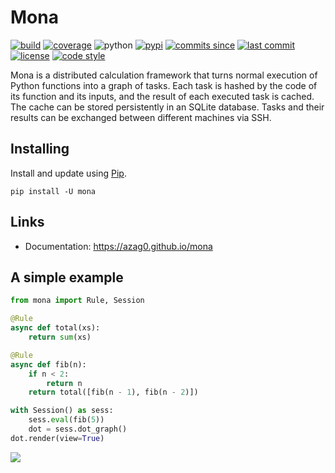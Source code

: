 # Mona

[![build](https://img.shields.io/travis/azag0/mona/master.svg)](https://travis-ci.org/azag0/mona)
[![coverage](https://img.shields.io/codecov/c/github/azag0/mona.svg)](https://codecov.io/gh/azag0/mona)
![python](https://img.shields.io/pypi/pyversions/mona.svg)
[![pypi](https://img.shields.io/pypi/v/mona.svg)](https://pypi.org/project/mona/)
[![commits since](https://img.shields.io/github/commits-since/azag0/mona/latest.svg)](https://github.com/azag0/mona/releases)
[![last commit](https://img.shields.io/github/last-commit/azag0/mona.svg)](https://github.com/azag0/mona/commits/master)
[![license](https://img.shields.io/github/license/azag0/mona.svg)](https://github.com/azag0/mona/blob/master/LICENSE)
[![code style](https://img.shields.io/badge/code%20style-black-202020.svg)](https://github.com/ambv/black)

Mona is a distributed calculation framework that turns normal execution of Python functions into a graph of tasks. Each task is hashed by the code of its function and its inputs, and the result of each executed task is cached. The cache can be stored persistently in an SQLite database. Tasks and their results can be exchanged between different machines via SSH.

## Installing

Install and update using [Pip](https://pip.pypa.io/en/stable/quickstart/).

```
pip install -U mona
```

## Links

- Documentation: https://azag0.github.io/mona

## A simple example

```python
from mona import Rule, Session

@Rule
async def total(xs):
    return sum(xs)

@Rule
async def fib(n):
    if n < 2:
        return n
    return total([fib(n - 1), fib(n - 2)])

with Session() as sess:
    sess.eval(fib(5))
    dot = sess.dot_graph()
dot.render(view=True)
```

![](https://raw.githubusercontent.com/azag0/mona/master/docs/fib.gv.svg?sanitize=true)

